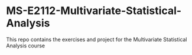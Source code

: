 # MS-E2112-Multivariate-Statistical-Analysis
This repo contains the exercises and project for the Multivariate Statistical Analysis course
